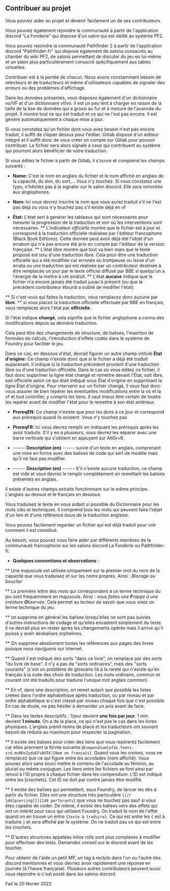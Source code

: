 ## Contribuer au projet

Vous pouvez aider au projet et devenir facilement un de ses contributeurs.  

Vous pouvez également rejoindre la communauté à partir de l'application discord "La Fonderie" qui dispose d'un salon qui est dédié au système PF2.

Vous pouvez rejoindre la communauté Pathfinder 2 à partir de l'application discord "Pathfinder-fr" qui dispose également de salons consacrés au chantier du wiki PF2, de salons permettant de discuter du jeu en lui-même et un salon plus particulièrement consacré spécifiquement aux tables virtuelles.

Contribuer est à la portée de chacun. Nous avons constamment besoin de relecteurs et de traducteurs et même d'utilisateurs capables de signaler des erreurs ou des problèmes d'affichage.  

Dans les données présentes, vous disposez également d'un dictionnaire vo/VF et d'un dictionnaire vf/vo. Il est un peu lent à charger en raison de la taille de la bse de données qui a grossi au fur et à mesure de l'avancée du projet. Il montre tout ce qui est traduit et ce qui ne l'est pas encore. Il est généré automatiquement à chaque mise à jour.

Si vous constatez qu'un fichier dont vous avez besoin n'est pas encore traduit, il suffit de cliquer dessus pour l'éditer. Gitlab dispose d'un éditeur intégré et il suffit donc de vous créer un compte sur Gitlab pour pouvoir contribuer. Le fichier sera alors signalé à ceux qui contribuent au système qui pourront alors bénéficier de votre traduction.

Si vous éditez le fichier à partir de Gitlab, il s'ouvre et comprend les champs suivants : 

* **Name:** C'est le nom en anglais du fichier et le nom affiché en anglais de la capacité, du don, du sort,... Vous n'y touchez. Si vous constatez une typo, n'hésitez pas à la signaler sur le salon discord. Elle sera remontée aux anglophones.

* **Nom:** Ici vous devrez inscrire le nom que vous aurez traduit s'il ne l'est pas déjà ou vous n'y touchez pas s'il existe déjà en vf

* **État:** L'état sert à générer les tableaux qui sont nécessaires pour mesurer la progression de la traduction et voir où les interventions sont nécessaires. 
** L'indicateur _officielle_ montre que le fichier est à jour et correspond à la traduction officielle réaliséee par l'éditeur francophone (Black Book Editions). Cette donnée peut avoir déjà été l'objet d'un erratum qui n'a pas encore été pris en compte par l'éditeur de la version française. 
** L'état _libre_ montre que tout va bien mais que le texte proposé est issu d'une traduction libre. Cela peut-être une traduction officielle qui a été modifiée car erronée ou trompeuse ou issue d'un errata ou une traduction qui est réalisée par un contributeur destinée à être remplacée un jour par le texte officiel diffusé par BBE si quelqu'un a l'énergie de la mettre à cet endroit.
** L'état __aucune__ indique que le fichier n'a encore jamais été traduit jusqu'à présent (ou que le précédent contributeur étourdi a oublié de modifier l'état).

** Si c'est vous qui faites la traduction, vous remplacez donc aucune par **libre**.
** si vous placez la traduction officielle effectuée par BBE en français, vous remplacez alors l'état par **officielle**. 

Si l'état indique **changé**, cela signifie que le fichier anglophone a connu des modifications depuis sa dernière traduction.

Cela peut être des changements de structure, de balises, l'insertion de formules de calculs, l'introduction d'effets codés dans le système de Foundry pour faciliter le jeu. 

Dans ce cas, en dessous d'état, devrait figurer un autre champ intitulé **État d'origine:** Ce champ n'existe donc que si le fichier a déjà été traduit auparavant. Il indique si la traduction précédent provient d'une traduction libre ou d'une traduction officielle. Dans le cas où vous éditez ce fichier, il faut donc supprimer la ligne état changé et remettre devant l'État, soit libre, soit officielle selon ce qui était indiqué sous État d'origine en supprimant la ligne État d'origine. Pour intervenir sur un fichier changé, il vous faut donc vous assurer de bien repérer les éventuelles modifications entre la vo et la vf et tout contrôler, y compris les liens. Il vaut mieux être certain de toutes les repérer avant de modifier l'état pour le remettre à son état antérieur.

* **PrereqEN:** Ce champ n'existe que pour les dons à ce jour et correspond aux prérequis quand ils existent. Vous n'y touchez pas

* **PrereqFR:** Ici vous devrez remplir en  indiquant les prérequis après les avoir traduits. S'il y en a plusieurs, vous devrez les séparer avec une barre verticale qui s'obtient en appuyant sur AltGr+6.

* ------ **Description (en)** ------
suivie d'un texte en anglais, comprenant une mise en forme avec des balises de code qui sert de modèle mais qu'il ne faut pas modifier.

* ------ **Description (en)** ------
S'il n'existe aucune traduction, ce champ est vide et vous devrez le remplir complètement en remettant les balises présentes en anglais.

Il existe d'autres champs extraits fonctinnnant sur le même principe. L'anglais au dessus et le français en dessous.

Vous traduisez le texte en vous aidant si possible du Dictionnaire pour les mots clés et techniques. Il comprend tous les mots qui peuvent faire l'objet d'un lien et d'une référence issus de la traduction anglaise.

Vous pouvez facilement regarder un fichier qui est déjà traduit pour voir comment il est constitué.

Au besoin, vous pouvez vous faire aider par différents membres de la communauté francophone sur les salons discord La Fonderie ou Pathfinder-fr.

* **Quelques conventions et observations** :

** Une majuscule est utilisée uniquement sur le premier mot du nom de la capacité que vous traduisez et sur les noms propres. Ainsi : _Blocage au bouclier_

** La première lettre des mots qui correspondent à un terme technique du jeu sont fréquemment en majuscule. Ainsi : _vous faites une **F**rappe à une créature **O**bservée._ Cela permet au lecteur de savoir que vous visez un terme technique du jeu.

** on supprime en général les balises <span></span> lorsqu'elles ne sont pas suivies d'autres instructions de codage et qu'elles encadrent simplement du texte. Il ne devrait plus en rester après les changements opérés mais il arrive qu'il puisse y avoir desbalises orphelines.

** On supprime absolument toutes les références aux pages des livres puisque nous naviguons sur internet.

** Quand il est indiqué des sorts "dans ce livre", on remplace par des sorts "du livre de base". Il n'y a pas de "sorts ordinaires", mais des "sorts courants"  (c'est un problème de glossaire lié à la rareté qui n'existe qu'en français à la suite des choix de traduction. Les mots ordinaire, commun et courant ont été traduits pour traduire l'unique mot anglais common).

** En vf, dans une description, on remet autant que possible les listes créées dans l'ordre alphabétique après traduction, ou par niveau et par ordre alphabétique si c'est classé par niveau chaque fois que c'est possible. En cas de doute, ne pas hésiter à demander un avis avant de faire.

** Dans les textes descriptifs : 1/jour devient **une fois par jour**. 1 min. devient **1 minute**. On a de la place, ce qui n'est pas le cas dans les livres physiques. L'anglais prend moins de place et les traducteurs ont souvent besoin de réduire au maximum pour respecter la pagination.

** Il existe des balises pour créer des liens que vous repérerez facilement car elles prennent la forme  suivante `@Compendium[pf2e.feats-srd.muMOxZyduEFv8UT6]{Nom en français}`. Quand vous les croisez, vous ne remplacez que ce qui figure entre les accolades {nom affiché}. Vous pouvez alors sans souci mettre le contenu de l'accolade au féminin, au pluriel ou même conjuguer. Les liens entre les fichiers se font ainsi par renvoi à l'ID propre à chaque fichier dans les compendium. L'ID est indiqué entre les [crochets]. Cet ID ne doit par contre jamais être modifié.

** il existe des balises qui permettent, sous Foundry, de lancer les dés à partir du fichier. Elles ont une structure très particulière `[[/r 1d4[piercing]]]{1d4 perforants}` que vous ne touchez pas sauf si vous êtes capable de coder. De même, il existe des balises vers des effets qui ont un intérêt pour ceux qui utilisent Foundry. On traduit le nom de l'effet quand on en trouve un entre `{texte à traduire}`. Ce qui est entre les `{` est à traduire `}` et sera affiché par le système. On ne traduit pas ce qui est entre les crochets. 

** D'autres structures appelées inline rolls sont plus complexes à modifier pour effectuer des tests. Demandez conseil sur le discord avant de les toucher.

Pour obtenir de l'aide un petit MP, un tag à rectulo dans l'un ou l'autre des discord mentionnés et vous devriez avoir rapidement une réponse en journée (à l'heure française). Plusieurs autres contributeurs peuvent aussi vous répondre si c'est posté dans les salons discord.

Fait le 20 février 2022

